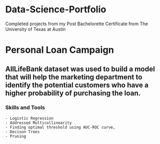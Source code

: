 # Data-Science-Portfolio
Completed projects from my Post Bachelorette Certificate from The University of Texas at Austin 

# Personal Loan Campaign
## AllLifeBank dataset was used to build a model that will help the marketing department to identify the potential customers who have a higher probability of purchasing the loan.
### Skills and Tools
    - Logistic Regression
    - Addressed Multicollinearity
    - Finding optimal threshold using AUC-ROC curve, 
    - Decison Trees
    - Pruning
